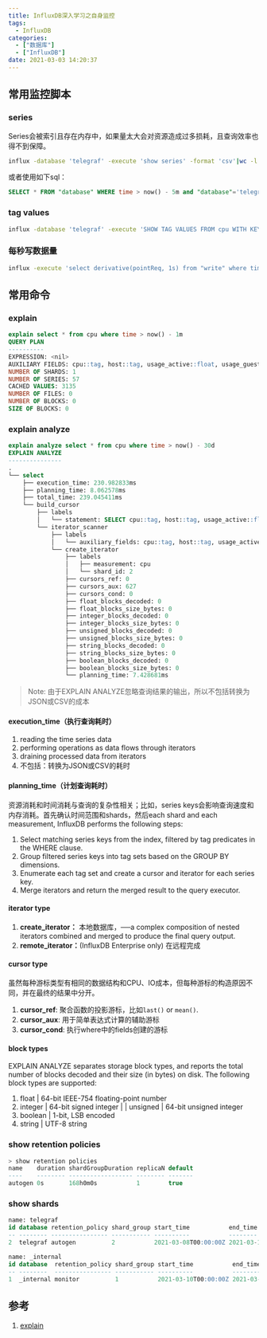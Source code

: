 ```yaml
---
title: InfluxDB深入学习之自身监控
tags:
  - InfluxDB
categories:
  - ["数据库"]
  - ["InfluxDB"]
date: 2021-03-03 14:20:37
---
```


## 常用监控脚本

### series

Series会被索引且存在内存中，如果量太大会对资源造成过多损耗，且查询效率也得不到保障。 

```bash
influx -database 'telegraf' -execute 'show series' -format 'csv'|wc -l
```

或者使用如下sql：

```sql
SELECT * FROM "database" WHERE time > now() - 5m and "database"='telegraf' order by time desc
```

### tag values

```bash
influx -database 'telegraf' -execute 'SHOW TAG VALUES FROM cpu WITH KEY = cpu' -format 'csv'|wc -l
```

### 每秒写数据量

```bash
influx -execute 'select derivative(pointReq, 1s) from "write" where time > now() - 5m' -database '_internal' -precision 'rfc3339'
```

<!--more-->

## 常用命令

### explain

```sql
explain select * from cpu where time > now() - 1m
QUERY PLAN
----------
EXPRESSION: <nil>
AUXILIARY FIELDS: cpu::tag, host::tag, usage_active::float, usage_guest::float, usage_guest_nice::float, usage_idle::float, usage_iowait::float, usage_irq::float, usage_nice::float, usage_softirq::float, usage_steal::float, usage_system::float, usage_user::float
NUMBER OF SHARDS: 1
NUMBER OF SERIES: 57
CACHED VALUES: 3135
NUMBER OF FILES: 0
NUMBER OF BLOCKS: 0
SIZE OF BLOCKS: 0
```

### explain analyze

```sql
explain analyze select * from cpu where time > now() - 30d
EXPLAIN ANALYZE
---------------
.
└── select
    ├── execution_time: 230.982833ms
    ├── planning_time: 8.062578ms
    ├── total_time: 239.045411ms
    └── build_cursor
        ├── labels
        │   └── statement: SELECT cpu::tag, host::tag, usage_active::float, usage_guest::float, usage_guest_nice::float, usage_idle::float, usage_iowait::float, usage_irq::float, usage_nice::float, usage_softirq::float, usage_steal::float, usage_system::float, usage_user::float FROM telegraf.autogen.cpu
        └── iterator_scanner
            ├── labels
            │   └── auxiliary_fields: cpu::tag, host::tag, usage_active::float, usage_guest::float, usage_guest_nice::float, usage_idle::float, usage_iowait::float, usage_irq::float, usage_nice::float, usage_softirq::float, usage_steal::float, usage_system::float, usage_user::float
            └── create_iterator
                ├── labels
                │   ├── measurement: cpu
                │   └── shard_id: 2
                ├── cursors_ref: 0
                ├── cursors_aux: 627
                ├── cursors_cond: 0
                ├── float_blocks_decoded: 0
                ├── float_blocks_size_bytes: 0
                ├── integer_blocks_decoded: 0
                ├── integer_blocks_size_bytes: 0
                ├── unsigned_blocks_decoded: 0
                ├── unsigned_blocks_size_bytes: 0
                ├── string_blocks_decoded: 0
                ├── string_blocks_size_bytes: 0
                ├── boolean_blocks_decoded: 0
                ├── boolean_blocks_size_bytes: 0
                └── planning_time: 7.428681ms
```

> Note: 由于EXPLAIN ANALYZE忽略查询结果的输出，所以不包括转换为JSON或CSV的成本

#### execution_time（执行查询耗时）

1. reading the time series data
2. performing operations as data flows through iterators
3. draining processed data from iterators
4. 不包括：转换为JSON或CSV的耗时

#### planning_time（计划查询耗时）

资源消耗和时间消耗与查询的复杂性相关；比如，series keys会影响查询速度和内存消耗。首先确认时间范围和shards，然后each shard and each measurement, InfluxDB performs the following steps:

1. Select matching series keys from the index, filtered by tag predicates in the WHERE clause.
2. Group filtered series keys into tag sets based on the GROUP BY dimensions.
3. Enumerate each tag set and create a cursor and iterator for each series key.
4. Merge iterators and return the merged result to the query executor.

#### iterator type

1. **create_iterator：** 本地数据库，──a complex composition of nested iterators combined and merged to produce the final query output.
2. **remote_iterator：**(InfluxDB Enterprise only)  在远程完成

#### cursor type

虽然每种游标类型有相同的数据结构和CPU、IO成本，但每种游标的构造原因不同，并在最终的结果中分开。

1. **cursor_ref**: 聚合函数的投影游标，比如`last()` or `mean()`.
2. **cursor_aux**: 用于简单表达式计算的辅助游标
3. **cursor_cond**: 执行where中的fields创建的游标

#### block types

EXPLAIN ANALYZE separates storage block types, and reports the total number of blocks decoded and their size (in bytes) on disk. The following block types are supported:

1. float | 64-bit IEEE-754 floating-point number
2. integer | 64-bit signed integer | | unsigned | 64-bit unsigned integer
3. boolean | 1-bit, LSB encoded
4. string | UTF-8 string

### show retention policies

```sql
> show retention policies
name    duration shardGroupDuration replicaN default
----    -------- ------------------ -------- -------
autogen 0s       168h0m0s           1        true
```

### show shards

```sql
name: telegraf
id database retention_policy shard_group start_time           end_time             expiry_time          owners
-- -------- ---------------- ----------- ----------           --------             -----------          ------
2  telegraf autogen          2           2021-03-08T00:00:00Z 2021-03-15T00:00:00Z 2021-03-15T00:00:00Z 

name: _internal
id database  retention_policy shard_group start_time           end_time             expiry_time          owners
-- --------  ---------------- ----------- ----------           --------             -----------          ------
1  _internal monitor          1           2021-03-10T00:00:00Z 2021-03-11T00:00:00Z 2021-03-18T00:00:00Z
```

## 参考

1. [explain](https://docs.influxdata.com/influxdb/v1.7/query_language/spec/#explain)